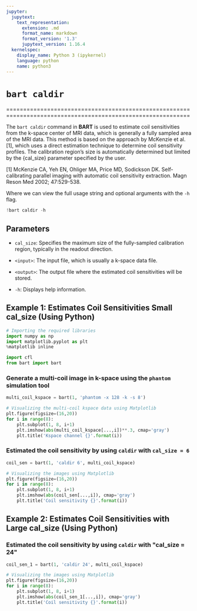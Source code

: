 ```yaml
---
jupyter:
  jupytext:
    text_representation:
      extension: .md
      format_name: markdown
      format_version: '1.3'
      jupytext_version: 1.16.4
  kernelspec:
    display_name: Python 3 (ipykernel)
    language: python
    name: python3
---
```


# `bart caldir`

============================================================================================================

The `bart caldir` command in **BART** is used to estimate coil sensitivities from the k-space center of MRI data, which is generally a fully sampled area of the MRI data. This method is based on the approach by McKenzie et al. [1], which uses a direct estimation technique to determine coil sensitivity profiles. The calibration region’s size is automatically determined but limited by the {cal_size} parameter specified by the user.

[1] McKenzie CA, Yeh EN, Ohliger MA, Price MD, Sodickson DK.  Self-calibrating parallel imaging with automatic coil sensitivity extraction.  Magn Reson Med 2002; 47:529-538.

Where we can view the full usage string and optional arguments with the `-h` flag.

```python
!bart caldir -h
```

## Parameters

- `cal_size`: Specifies the maximum size of the fully-sampled calibration region, typically in the readout direction.
  
- `<input>`: The input file, which is usually a k-space data file.

- `<output>`: The output file where the estimated coil sensitivities will be stored.

- `-h`: Displays help information.


## Example 1: Estimates Coil Sensitivities Small cal_size  (Using Python)

```python
# Importing the required libraries
import numpy as np
import matplotlib.pyplot as plt
%matplotlib inline

import cfl
from bart import bart
```

### Generate a multi-coil image in k-space using the `phantom` simulation tool 

```python
multi_coil_kspace = bart(1, 'phantom -x 128 -k -s 8')
```

```python
# Visualizing the multi-coil kspace data using Matplotlib 
plt.figure(figsize=(16,20))
for i in range(8):
    plt.subplot(1, 8, i+1)
    plt.imshow(abs(multi_coil_kspace[...,i])**.3, cmap='gray')
    plt.title('Kspace channel {}'.format(i))
```

### Estimated the coil sensitivity by using `caldir` with `cal_size = 6`

```python
coil_sen = bart(1, 'caldir 6', multi_coil_kspace)
```

```python
# Visualizing the images using Matplotlib 
plt.figure(figsize=(16,20))
for i in range(8):
    plt.subplot(1, 8, i+1)
    plt.imshow(abs(coil_sen[...,i]), cmap='gray')
    plt.title('Coil sensitivity {}'.format(i))
```

## Example 2: Estimates Coil Sensitivities with Large cal_size  (Using Python)


### Estimated the coil sensitivity by using `caldir` with "cal_size = 24"

```python
coil_sen_1 = bart(1, 'caldir 24', multi_coil_kspace)
```

```python
# Visualizing the images using Matplotlib 
plt.figure(figsize=(16,20))
for i in range(8):
    plt.subplot(1, 8, i+1)
    plt.imshow(abs(coil_sen_1[...,i]), cmap='gray')
    plt.title('Coil sensitivity {}'.format(i))
```
